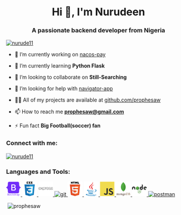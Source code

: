<h1 align="center">Hi 👋, I'm Nurudeen</h1>
<h3 align="center">A passionate backend developer from Nigeria</h3>

<p align="left"> <a href="https://twitter.com/nurude11" target="blank"><img src="https://img.shields.io/twitter/follow/nurude11?logo=twitter&style=for-the-badge" alt="nurude11" /></a> </p>

- 🔭 I’m currently working on [nacos-pay](https://github.com/prophesaw/nacos-pay)

- 🌱 I’m currently learning **Python Flask**

- 👯 I’m looking to collaborate on **Still-Searching**

- 🤝 I’m looking for help with [navigator-app](https://github.com/prophesaw/navigator-app)

- 👨‍💻 All of my projects are available at [github.com/prophesaw](github.com/prophesaw)

- 📫 How to reach me **prophesaw@gmail.com**

- ⚡ Fun fact **Big Football(soccer) fan**

<h3 align="left">Connect with me:</h3>
<p align="left">
<a href="https://twitter.com/nurude11" target="blank"><img align="center" src="https://raw.githubusercontent.com/rahuldkjain/github-profile-readme-generator/master/src/images/icons/Social/twitter.svg" alt="nurude11" height="30" width="40" /></a>
</p>

<h3 align="left">Languages and Tools:</h3>
<p align="left"> <a href="https://getbootstrap.com" target="_blank" rel="noreferrer"> <img src="https://raw.githubusercontent.com/devicons/devicon/master/icons/bootstrap/bootstrap-plain-wordmark.svg" alt="bootstrap" width="40" height="40"/> </a> <a href="https://www.w3schools.com/css/" target="_blank" rel="noreferrer"> <img src="https://raw.githubusercontent.com/devicons/devicon/master/icons/css3/css3-original-wordmark.svg" alt="css3" width="40" height="40"/> </a> <a href="https://expressjs.com" target="_blank" rel="noreferrer"> <img src="https://raw.githubusercontent.com/devicons/devicon/master/icons/express/express-original-wordmark.svg" alt="express" width="40" height="40"/> </a> <a href="https://git-scm.com/" target="_blank" rel="noreferrer"> <img src="https://www.vectorlogo.zone/logos/git-scm/git-scm-icon.svg" alt="git" width="40" height="40"/> </a> <a href="https://www.w3.org/html/" target="_blank" rel="noreferrer"> <img src="https://raw.githubusercontent.com/devicons/devicon/master/icons/html5/html5-original-wordmark.svg" alt="html5" width="40" height="40"/> </a> <a href="https://www.java.com" target="_blank" rel="noreferrer"> <img src="https://raw.githubusercontent.com/devicons/devicon/master/icons/java/java-original.svg" alt="java" width="40" height="40"/> </a> <a href="https://developer.mozilla.org/en-US/docs/Web/JavaScript" target="_blank" rel="noreferrer"> <img src="https://raw.githubusercontent.com/devicons/devicon/master/icons/javascript/javascript-original.svg" alt="javascript" width="40" height="40"/> </a> <a href="https://www.mongodb.com/" target="_blank" rel="noreferrer"> <img src="https://raw.githubusercontent.com/devicons/devicon/master/icons/mongodb/mongodb-original-wordmark.svg" alt="mongodb" width="40" height="40"/> </a> <a href="https://nodejs.org" target="_blank" rel="noreferrer"> <img src="https://raw.githubusercontent.com/devicons/devicon/master/icons/nodejs/nodejs-original-wordmark.svg" alt="nodejs" width="40" height="40"/> </a> <a href="https://postman.com" target="_blank" rel="noreferrer"> <img src="https://www.vectorlogo.zone/logos/getpostman/getpostman-icon.svg" alt="postman" width="40" height="40"/> </a> </p>

<p>&nbsp;<img align="center" src="https://github-readme-stats.vercel.app/api?username=prophesaw&show_icons=true&locale=en" alt="prophesaw" /></p>

<!---
prophesaw/prophesaw is a ✨ special ✨ repository because its `README.md` (this file) appears on your GitHub profile.
You can click the Preview link to take a look at your changes.
--->
